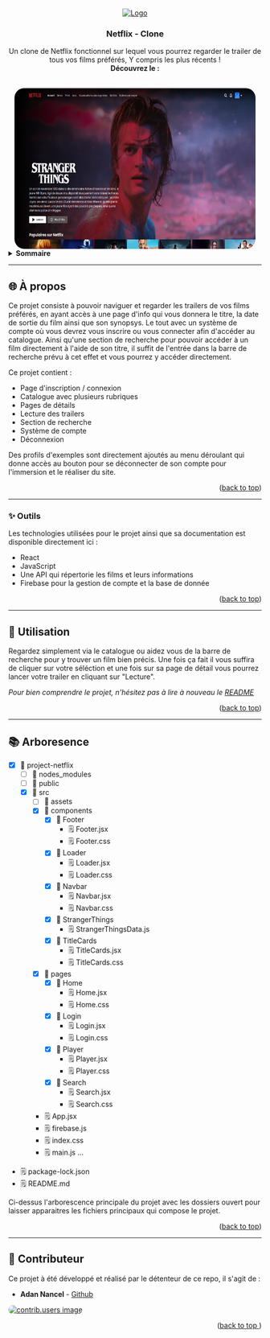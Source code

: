 <a id="readme-top"></a>

<!-- PROJECT LOGO -->
<br />
<div align="center">
  <a href="#">
    <img src="https://upload.wikimedia.org/wikipedia/commons/7/7a/Logonetflix.png" alt="Logo" width="500" height="250">
  </a>

  <h3 align="center">Netflix - Clone</h3>

  <p align="center">
  Un clone de Netflix fonctionnel sur lequel vous pourrez regarder le trailer de tous vos films préférés, 
    Y compris les plus récents !
    <br />
    <strong>Découvrez le :</strong>
    <br />
    <br />
    </p>
<img align="center" href="#" src="/project-netflix/src/assets/screens/Screen1_netflix.png" alt="Screen du projet" width="480" height="320" style="border-radius: 20px"/>
</div>

<!-- TABLE OF CONTENTS -->
<details>
  <summary><strong>Sommaire</strong></summary>
  <br>
  <ol>
    <li>
      <a href="#">Technologies :</a>
      <ul>
        <li>React</li>
        <li>JavaScript</li>
        <li>API</li>
        <li>Firebase</li>
      </ul>
    </li>
    <li><a href="#">À Propos</a></li>
    <li><a href="#">Outils</a></li>
    <li><a href="#">Utilisation</a></li>
    <li><a href="#">Arborescence</a></li>
    <li><a href="#">Contributeur</a></li>
  </ol>
</details>

---

## 🌐 À propos

Ce projet consiste à pouvoir naviguer et regarder les trailers de vos films préférés, en ayant accès à une page d'info qui vous donnera le titre, la date de sortie du film ainsi que son synopsys. Le tout avec un système de compte où vous devrez vous inscrire ou vous connecter afin d'accéder au catalogue. Ainsi qu'une section de recherche pour pouvoir accéder à un film directement à l'aide de son titre, il suffit de l'entrée dans la barre de recherche prévu à cet effet et vous pourrez y accéder directement.

Ce projet contient :

- Page d'inscription / connexion
- Catalogue avec plusieurs rubriques
- Pages de détails
- Lecture des trailers
- Section de recherche
- Système de compte
- Déconnexion

Des profils d'exemples sont directement ajoutés au menu déroulant qui donne accès au bouton pour se déconnecter de son compte pour l'immersion et le réaliser du site.

<div align="center">
  <!-- <img href="#" src="/venv/static/images/Screen1.png" alt="Screen du projet" width="245" height="245" style="border-radius: 40px"/>
  <img href="#" src="/venv/static/images/Screen2.png" alt="Screen du projet" width="245" height="245" style="border-radius: 40px"/>
  <img href="#" src="/venv/static/images/Screen3.png" alt="Screen du projet" width="245" height="245" style="border-radius: 40px"/> -->
</div>

<p align="right">(<a href="#readme-top">back to top</a>)</p>

---

### ✨ Outils

Les technologies utilisées pour le projet ainsi que sa documentation est disponible directement ici :

- React
- JavaScript
- Une API qui répertorie les films et leurs informations
- Firebase pour la gestion de compte et la base de donnée

<p align="right">(<a href="#readme-top">back to top</a>)</p>

---

## 📖 Utilisation

Regardez simplement via le catalogue ou aidez vous de la barre de recherche pour y trouver un film bien précis. Une fois ça
fait il vous suffira de cliquer sur votre séléction et une fois sur sa page de détail vous pourrez lancer votre trailer
en cliquant sur "Lecture".

_Pour bien comprendre le projet, n'hésitez pas à lire à nouveau le [README](README.md)_

<p align="right">(<a href="#readme-top">back to top</a>)</p>

---

## 📚 Arboresence

- [x] 📂 project-netflix
  - [ ] 📁 nodes_modules
  - [ ] 📁 public
  - [x] 📂 src
    - [ ] 📁 assets
    - [x] 📂 components
      - [x] 📁 Footer
        - 🗒️ Footer.jsx
        - 🗒️ Footer.css
      - [x] 📁 Loader
        - 🗒️ Loader.jsx
        - 🗒️ Loader.css
      - [x] 📁 Navbar
        - 🗒️ Navbar.jsx
        - 🗒️ Navbar.css
      - [x] 📁 StrangerThings
        - 🗒️ StrangerThingsData.js
      - [x] 📁 TitleCards
        - 🗒️ TitleCards.jsx
        - 🗒️ TitleCards.css
    - [x] 📁 pages
      - [x] 📁 Home
        - 🗒️ Home.jsx
        - 🗒️ Home.css
      - [x] 📁 Login
        - 🗒️ Login.jsx
        - 🗒️ Login.css
      - [x] 📁 Player
        - 🗒️ Player.jsx
        - 🗒️ Player.css
      - [x] 📁 Search
        - 🗒️ Search.jsx
        - 🗒️ Search.css
    - 🗒️ App.jsx
    - 🗒️ firebase.js
    - 🗒️ index.css
    - 🗒️ main.js
      ...
- 🗒️ package-lock.json
- 🗒️ README.md

Ci-dessus l'arborescence principale du projet avec les dossiers ouvert pour laisser apparaitres les fichiers principaux qui compose le projet.

<p align="right">(<a href="#readme-top">back to top</a>)</p>

---

## 👤 Contributeur

Ce projet à été développé et réalisé par le détenteur de ce repo, il s'agit de :

- **Adan Nancel** - [Github](https://github.com/adan-dev-web)

<a href="#">
  <img href="https://github.com/adan-dev-web" src="https://avatars.githubusercontent.com/u/188844911?v=4" alt="contrib.users image" width="65" height="65" style="border-radius: 20px"/>
</a>

<p align="right">(<a href="#readme-top">back to top </a>)</p>
